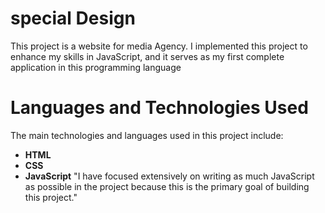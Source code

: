 # special Design

This project is a website for media Agency. I implemented this project to enhance my skills in JavaScript, and it serves as my first complete application in this programming language

# Languages and Technologies Used

The main technologies and languages used in this project include:

- **HTML**
- **CSS**
- **JavaScript**
  "I have focused extensively on writing as much JavaScript as possible in the project because this is the primary goal of building this project."

